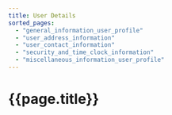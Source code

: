 ```yaml
---
title: User Details
sorted_pages:
  - "general_information_user_profile"
  - "user_address_information"
  - "user_contact_information"
  - "security_and_time_clock_information"
  - "miscellaneous_information_user_profile"
---
```

# {{page.title}}
